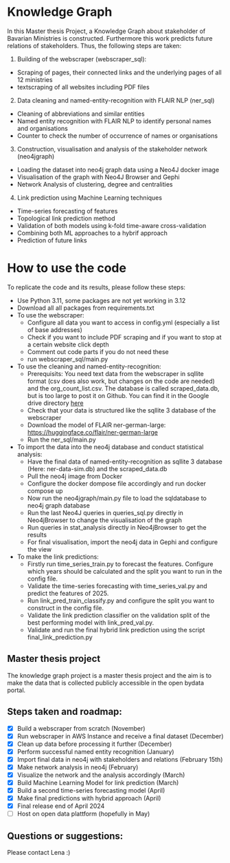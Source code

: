 # Knowledge Graph

In this Master thesis Project, a Knowledge Graph about stakeholder of Bavarian Ministries is constructed. Furthermore this work predicts future relations of stakeholders. Thus, the following steps are taken: 

1. Building of the webscraper (webscraper_sql): 
  - Scraping of pages, their connected links and the underlying pages of all 12 ministries
  - textscraping of all websites including PDF files

2. Data cleaning and named-entity-recognition with FLAIR NLP (ner_sql)
  - Cleaning of abbreviations and similar entities
  - Named entity recognition with FLAIR NLP to identify personal names and organisations
  - Counter to check the number of occurrence of names or organisations

3. Construction, visualisation and analysis of the stakeholder network (neo4jgraph)
  - Loading the dataset into neo4j graph data using a Neo4J docker image
  - Visualisation of the graph with Neo4J Browser and Gephi
  - Network Analysis of clustering, degree and centralities

4. Link prediction using Machine Learning techniques
  - Time-series forecasting of features
  - Topological link prediction method
  - Validation of both models using k-fold time-aware cross-validation
  - Combining both ML approaches to a hybrif approach 
  - Prediction of future links

# How to use the code
To replicate the code and its results, please follow these steps: 
  - Use Python 3.11, some packages are not yet working in 3.12
  - Download all all packages from requirements.txt
  - To use the webscraper: 
    - Configure all data you want to access in config.yml (especially a list of base addresses)
    - Check if you want to include PDF scraping and if you want to stop at a certain website click depth
    - Comment out code parts if you do not need these
    - run webscraper_sql/main.py
  - To use the cleaning and named-entity-recognition:
    - Prerequisits: You need text data from the webscraper in sqllite format (csv does also work, but changes on the code are needed) and the org_count_list.csv. The database is called scraped_data.db, but is too large to post it on Github. You can find it in the Google drive directory [here](https://drive.google.com/file/d/1UDlwW82oly-WDNLvsRPkRAEtw3cZU-Fx/view?usp=drive_link)
    - Check that your data is structured like the sqllite 3 database of the webscraper
    - Download the model of FLAIR ner-german-large: https://huggingface.co/flair/ner-german-large
    - Run the ner_sql/main.py
  - To import the data into the neo4j database and conduct statistical analysis:
    - Have the final data of named-entity-recognition as sqllite 3 database (Here: ner-data-sim.db) and the scraped_data.db
    - Pull the neo4j image from Docker
    - Configure the docker dompose file accordingly and run docker compose up
    - Now run the neo4jgraph/main.py file to load the sqldatabase to neo4j graph database
    - Run the last Neo4J queries in queries_sql.py directly in Neo4jBrowser to change the visualisation of the graph
    - Run queries in stat_analysis directly in Neo4jBrowser to get the results
    - For final visualisation, import the neo4j data in Gephi and configure the view
  - To make the link predictions: 
    - Firstly run time_series_train.py to forecast the features. Configure which years should be calculated and the split you want to run in the config file. 
    - Validate the time-series forecasting with time_series_val.py and predict the features of 2025. 
    - Run link_pred_train_classify.py and configure the split you want to construct in the config file.
    - Validate the link prediction classifier on the validation split of the best performing model with link_pred_val.py.
    - Validate and run the final hybrid link prediction using the script final_link_prediction.py



## Master thesis project

The knowledge graph project is a master thesis project and the aim is to make the data that is collected publicly accessible in the open bydata portal. 


## Steps taken and roadmap:

- [X] Build a webscraper from scratch (November)
- [X] Run webscraper in AWS Instance and receive a final dataset (December)
- [X] Clean up data before processing it further (December)
- [X] Perform successful named entity recognition (January)
- [X] Import final data in neo4j with stakeholders and relations (February 15th)
- [X] Make network analysis in neo4j (February)
- [X] Visualize the network and the analysis accordingly (March)
- [X] Build Machine Learning Model for link prediction (March)
- [X] Build a second time-series forecasting model (April)
- [X] Make final predictions with hybrid approach (April)
- [X] Final release end of April 2024
- [ ] Host on open data plattform (hopefully in May)

## Questions or suggestions: 
Please contact Lena :)


